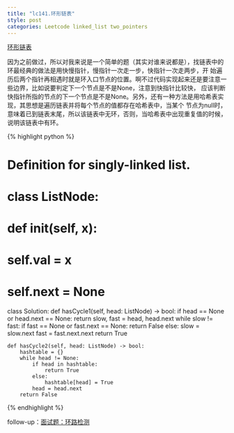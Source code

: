 ```yaml
---
title: "lc141.环形链表"
style: post
categories: Leetcode linked_list two_pointers
---
```


[环形链表](https://leetcode-cn.com/problems/linked-list-cycle/)

因为之前做过，所以对我来说是一个简单的题（其实对谁来说都是），找链表中的环最经典的做法是用快慢指针，慢指针一次走一步，快指针一次走两步，开
始遍历后两个指针再相遇时就是环入口节点的位置。啊不过代码实现起来还是要注意一些边界，比如说要判定下一个节点是不是None，注意到快指针比较快，
应该判断快指针所指的节点的下一个节点是不是None。另外，还有一种方法是用哈希表实现，其思想是遍历链表并将每个节点的值都存在哈希表中，当某个
节点为null时，意味着已到链表末尾，所以该链表中无环，否则，当哈希表中出现重复值的时候，说明该链表中有环。

{% highlight python %}

# Definition for singly-linked list.
# class ListNode:
#     def __init__(self, x):
#         self.val = x
#         self.next = None

class Solution:
    def hasCycle1(self, head: ListNode) -> bool:
        if head == None or head.next == None:
            return
        slow, fast = head, head.next
        while slow != fast:
            if fast == None or fast.next == None:
                return False
            else:
                slow = slow.next
                fast = fast.next.next
        return True

    def hasCycle2(self, head: ListNode) -> bool:
        hashtable = {}
        while head != None:
            if head in hashtable:
                return True
            else:
                hashtable[head] = True
            head = head.next
        return False

{% endhighlight %}


follow-up：[面试题：环路检测](https://leetcode-cn.com/problems/linked-list-cycle-lcci/)

